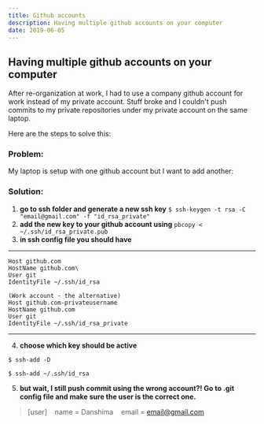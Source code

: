 ```yaml
---
title: Github accounts
description: Having multiple github accounts on your computer
date: 2019-06-05
---
```


## Having multiple github accounts on your computer

After re-organization at work, I had to use a company github account for work instead of my private account. Stuff broke and I couldn't push commits to my private repositories under my private account on the same laptop.

Here are the steps to solve this: 
### Problem:
My laptop is setup with one github account but I want to add another:
### Solution:

1. **go to ssh folder and generate a new ssh key**
```$ ssh-keygen -t rsa -C "email@gmail.com" -f "id_rsa_private" ```
2. **add the new key to your github account using**
```pbcopy < ~/.ssh/id_rsa_private.pub```
3. **in ssh config file you should have**

---
```(Work account, - the default config)
Host github.com
HostName github.com\
User git
IdentityFile ~/.ssh/id_rsa

(Work account - the alternative)
Host github.com-privateusername
HostName github.com
User git
IdentityFile ~/.ssh/id_rsa_private
```
---

4. **choose which key should be active**

```$ ssh-add -D```

```$ ssh-add ~/.ssh/id_rsa```

5. **but wait, I still push commit using the wrong account?! Go to .git config file and make sure the user is the correct one.**
> [user]    name = Danshima    email = email@gmail.com
